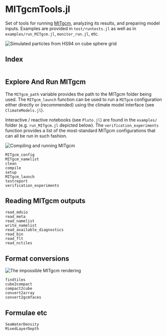 # MITgcmTools.jl

Set of tools for running [MITgcm](https://mitgcm.readthedocs.io/en/latest/?badge=latest), analyzing its results, and preparing model inputs. Examples are provided in `test/runtests.jl` as well as in `examples/run_MITgcm.jl`, `monitor_run.jl`, etc.


![Simulated particles from HS94 on cube sphere grid](https://user-images.githubusercontent.com/20276764/111042787-12377e00-840d-11eb-8ddb-64cc1cfd57fd.png)

## Index

```@index
```

## Explore And Run MITgcm

The `MITgcm_path` variable provides the path to the MITgcm folder being used. The `MITgcm_launch` function can be used to run a `MITgcm` configuration either directly or (recommended) using the climate model interface (see `ClimateModels.jl`). 

Interactive / reactive notebooks (see `Pluto.jl`) are found in the `examples/` folder (e.g. `run_MITgcm.jl`  depicted below). The `verification_experiments` function provides a list of the most-standard MITgcm configurations that can all be run in such fashion.

![Compiling and running MITgcm](https://user-images.githubusercontent.com/20276764/111195521-b7c82a00-8592-11eb-86a0-c85969de0850.png)

```@docs
MITgcm_config
MITgcm_namelist
clean
compile 
setup
MITgcm_launch
testreport
verification_experiments
```

## Reading MITgcm outputs

```@docs
read_mdsio
read_meta
read_namelist
write_namelist
read_available_diagnostics
read_bin
read_flt
read_nctiles
```

## Format conversions

![The impossible MITgcm rendering](https://user-images.githubusercontent.com/20276764/97648227-970b9780-1a2a-11eb-81c4-65ec2c87efc6.png)

```@docs
findtiles
cube2compact
compact2cube
convert2array
convert2gcmfaces
```

## Formulae etc

```@docs
SeaWaterDensity
MixedLayerDepth
```
